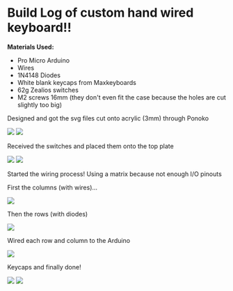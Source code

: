 # Build Log of custom hand wired keyboard!!

<b> Materials Used: </b>
<ul>
  <li> Pro Micro Arduino </li>
  <li> Wires </li>
  <li> 1N4148 Diodes </li>
  <li> White blank keycaps from Maxkeyboards </li>
  <li> 62g Zealios switches </li>
  <li> M2 screws 16mm (they don't even fit the case because the holes are cut slightly too big) </li>
</ul>

<p> Designed and got the svg files cut onto acrylic (3mm) through Ponoko </p>

<img src="https://i.imgur.com/f5fYcVC.jpg">
<img src="https://i.imgur.com/oxag0tj.jpg">

<p> Received the switches and placed them onto the top plate </p>

<img src="https://i.imgur.com/cmhqvJU.jpg">
<img src="https://i.imgur.com/Sbd1Ozo.jpg">

<p> Started the wiring process! Using a matrix because not enough I/O pinouts </p>
<p> First the columns (with wires)... </p>
<img src="https://i.imgur.com/zBRhvDB.jpg">
<p> Then the rows (with diodes) </p>
<img src="https://i.imgur.com/gotZmfG.jpg">

<p> Wired each row and column to the Arduino </p>
<img src="https://i.imgur.com/w5n0C6L.jpg">

<p> Keycaps and finally done! </p>
<img src="https://i.imgur.com/7K0RqDY.jpg">
<img src="https://i.imgur.com/Rv9HT1Q.jpg">
